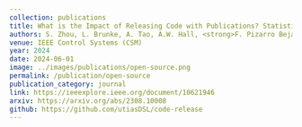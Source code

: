 ```yaml
---
collection: publications
title: What is the Impact of Releasing Code with Publications? Statistics from the Machine Learning, Robotics, and Control Communities
authors: S. Zhou, L. Brunke, A. Tao, A.W. Hall, <strong>F. Pizarro Bejarano</strong>, J. Panerati, A.P. Schoellig
venue: IEEE Control Systems (CSM)
year: 2024
date: 2024-06-01
image: ../images/publications/open-source.png
permalink: /publication/open-source
publication_category: journal
link: https://ieeexplore.ieee.org/document/10621946
arxiv: https://arxiv.org/abs/2308.10008
github: https://github.com/utiasDSL/code-release
---
```

